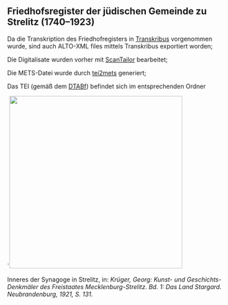 
## Friedhofsregister der jüdischen Gemeinde zu Strelitz (1740–1923)

Da die Transkription des Friedhofregisters in [Transkribus](https://transkribus.eu/Transkribus/) vorgenommen wurde, sind auch ALTO-XML files mittels Transkribus exportiert worden;

Die Digitalisate wurden vorher mit [ScanTailor](https://scantailor.org/) bearbeitet;

Die METS-Datei wurde durch [tei2mets](https://github.com/tboenig/tei2mets) generiert;

Das TEI (gemäß dem [DTABf](http://www.deutschestextarchiv.de/doku/basisformat/)) befindet sich im entsprechenden Ordner

`<img src="https://i.imgur.com/gxswSPg.jpg" width="400">

Inneres der Synagoge in Strelitz, in: *Krüger, Georg: Kunst- und Geschichts-Denkmäler des Freistaates Mecklenburg-Strelitz. Bd. 1: Das Land Stargard. Neubrandenburg, 1921, S. 131.*
